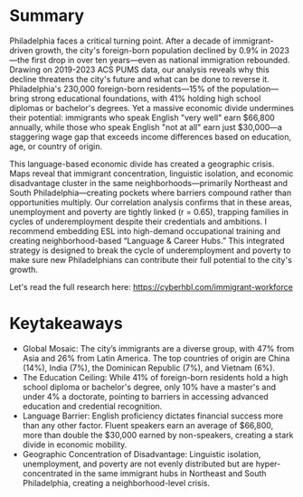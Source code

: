 # Summary
Philadelphia faces a critical turning point. After a decade of immigrant-driven growth, the city's foreign-born population declined by 0.9% in 2023—the first drop in over ten years—even as national immigration rebounded. Drawing on 2019-2023 ACS PUMS data, our analysis reveals why this decline threatens the city's future and what can be done to reverse it. Philadelphia's 230,000 foreign-born residents—15% of the population—bring strong educational foundations, with 41% holding high school diplomas or bachelor's degrees. Yet a massive economic divide undermines their potential: immigrants who speak English "very well" earn $66,800 annually, while those who speak English "not at all" earn just $30,000—a staggering wage gap that exceeds income differences based on education, age, or country of origin. 

This language-based economic divide has created a geographic crisis. Maps reveal that immigrant concentration, linguistic isolation, and economic disadvantage cluster in the same neighborhoods—primarily Northeast and South Philadelphia—creating pockets where barriers compound rather than opportunities multiply. Our correlation analysis confirms that in these areas, unemployment and poverty are tightly linked (r = 0.65), trapping families in cycles of underemployment despite their credentials and ambitions. I recommend embedding ESL into high-demand occupational training and creating neighborhood-based “Language & Career Hubs.” This integrated strategy is designed to break the cycle of underemployment and poverty to make sure new Philadelphians can contribute their full potential to the city's growth.

Let's read the full research here: https://cyberhbl.com/immigrant-workforce

# Keytakeaways
- Global Mosaic: The city’s immigrants are a diverse group, with 47% from Asia and 26% from Latin America. The top countries of origin are China (14%), India (7%), the Dominican Republic (7%), and Vietnam (6%).
- The Education Ceiling: While 41% of foreign-born residents hold a high school diploma or bachelor's degree, only 10% have a master's and under 4% a doctorate, pointing to barriers in accessing advanced education and credential recognition.
- Language Barrier: English proficiency dictates financial success more than any other factor. Fluent speakers earn an average of $66,800, more than double the $30,000 earned by non-speakers, creating a stark divide in economic mobility.
- Geographic Concentration of Disadvantage: Linguistic isolation, unemployment, and poverty are not evenly distributed but are hyper-concentrated in the same immigrant hubs in Northeast and South Philadelphia, creating a neighborhood-level crisis.

